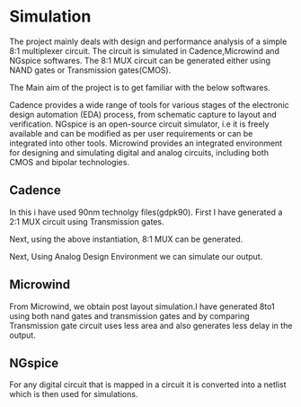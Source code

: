 # Simulation 

The project mainly deals with design and performance analysis of a simple 8:1 multiplexer circuit. The circuit is simulated in Cadence,Microwind and NGspice softwares.
The 8:1 MUX circuit can be generated either using NAND gates or Transmission gates(CMOS).

The Main aim of the project is to get familiar with the below softwares.

Cadence provides a wide range of tools for various stages of the electronic design automation (EDA) process, from schematic capture to layout and verification. 
NGspice is an open-source circuit simulator, i.e it is freely available and can be modified as per user requirements or can be integrated into other tools.
Microwind provides an integrated environment for designing and simulating digital and analog circuits, including both CMOS and bipolar technologies.

## Cadence
In this i have used 90nm technolgy files(gdpk90).
First I have generated a 2:1 MUX circuit using Transmission gates.

Next, using the above instantiation, 8:1 MUX can be generated.

Next, Using Analog Design Environment we can simulate our output.

## Microwind 

From Microwind, we obtain post layout simulation.I have generated 8to1 using both nand gates and transmission gates and by comparing Transmission gate circuit uses less area and also generates less delay in the output.


## NGspice
For any digital circuit that is mapped in a circuit it is converted into a netlist which is then used for simulations.

